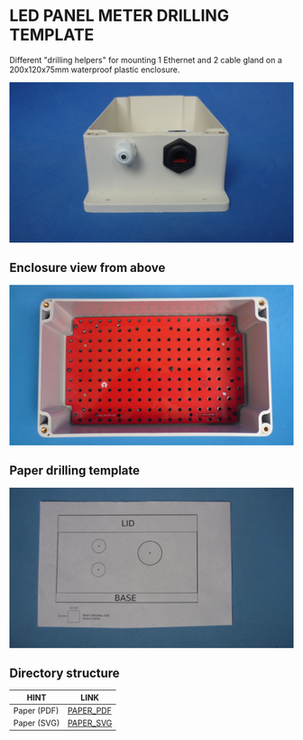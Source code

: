 # LED PANEL METER DRILLING TEMPLATE

Different "drilling helpers" for mounting 1 Ethernet and 2 cable gland on a 200x120x75mm waterproof plastic enclosure. 

![1 ETH 2 CABLEGLAND](assets/img/glandethpanel.jpg)

## Enclosure view from above

![200x120x75 ENCLOSURE](assets/img/enclosurefromabove.jpg)

## Paper drilling template

![PAPERTEMPLATE](assets/img/paper.jpg)


## Directory structure

| HINT                        | LINK                                     
|-----------------------------|------------------------------------------
| Paper (PDF)                 | [PAPER_PDF](assets/pdf/drill-layout.pdf)
| Paper (SVG)                 | [PAPER_SVG](assets/img/drill-layout.svg)


